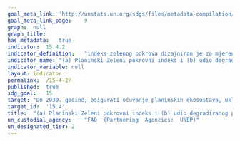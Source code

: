 ```yaml
---
goal_meta_link:	'http://unstats.un.org/sdgs/files/metadata-compilation/Metadata-Goal-15.pdf'
goal_meta_link_page:	9
graph:	null
graph_title:	
has_metadata:	true
indicator:	15.4.2
indicator_definition:	"indeks zelenog pokrova dizajniran je za mjerenje promjena zelenih vegetacija u planinskim područjima (tj. Šume, grmlje i drveće)."
indicator_name:	"(a) Planinski Zeleni pokrovni indeks i (b) udio degradiranog planinskog zemljišta"
indicator_variable:	null
layout:	indicator
permalink:	/15-4-2/
published:	true  
sdg_goal:	15
target:	"Do 2030. godine, osigurati očuvanje planinskih ekosustava, uključujući i njihovu biološku raznolikost, kako bi se povećala njihova sposobnost da pruže pogodnosti koje su neophodne za održivi razvoj"
target_id:	'15.4'
title:	"(a) Planinski Zeleni pokrovni indeks i (b) udio degradiranog planinskog zemljišta"
un_custodial_agency:	"FAO  (Partnering  Agencies:  UNEP)"
un_designated_tier:	2
---
```

